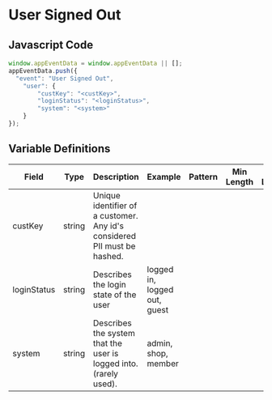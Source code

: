 # User Signed Out

### 

## Javascript Code
```js
window.appEventData = window.appEventData || [];
appEventData.push({
  "event": "User Signed Out",
    "user": {
        "custKey": "<custKey>",
        "loginStatus": "<loginStatus>",
        "system": "<system>"
    }
});
```

## Variable Definitions

|Field|Type|Description|Example|Pattern|Min Length|Max Length|Minimum|Maximum|Multiple Of|
| --- | --- | --- | --- | --- | --- | --- | --- | --- | --- |
|custKey|string|Unique identifier of a customer.  Any id's considered PII must be hashed. ||||||||
|loginStatus|string|Describes the login state of the user|logged in, logged out, guest|||||||
|system|string|Describes the system that the user is logged into.  \(rarely used\). |admin, shop, member|||||||




